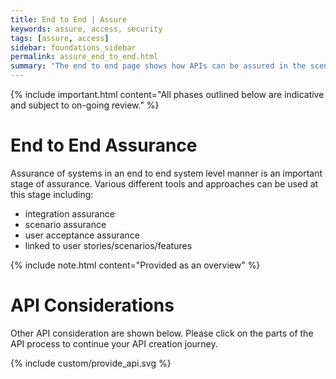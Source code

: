 ```yaml
---
title: End to End | Assure
keywords: assure, access, security
tags: [assure, access]
sidebar: foundations_sidebar
permalink: assure_end_to_end.html
summary: "The end to end page shows how APIs can be assured in the scenarios and system integration tests required to assure a system before deploying"
---
```


{% include important.html content="All phases outlined below are indicative and subject to on-going review." %}

# End to End Assurance #

Assurance of systems in an end to end system level manner is an important stage of assurance. Various different tools and approaches can be used at this stage including:

- integration assurance 
- scenario assurance
- user acceptance assurance 
- linked to user stories/scenarios/features

{% include note.html content="Provided as an overview" %}

# API Considerations #

Other API consideration are shown below. Please click on the parts of the API process to continue your API creation journey.

{% include custom/provide_api.svg %}